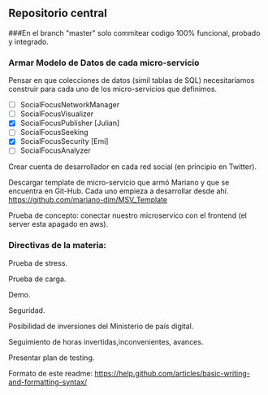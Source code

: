 ## Repositorio central
###En el branch "master" solo commitear codigo 100% funcional, probado y integrado.

### Armar Modelo de Datos de cada micro-servicio

Pensar en que colecciones de datos (simil tablas de SQL) necesitaríamos construir para cada uno de los micro-servicios que definimos. 

- [ ] SocialFocusNetworkManager
- [ ] SocialFocusVisualizer
- [x] SocialFocusPublisher [Julian]
- [ ] SocialFocusSeeking
- [x] SocialFocusSecurity [Emi]
- [ ] SocialFocusAnalyzer

Crear cuenta de desarrollador en cada red social (en principio en Twitter).

Descargar template de micro-servicio que armó Mariano y que se encuentra en Git-Hub. Cada uno empieza a desarrollar desde ahí. https://github.com/mariano-dim/MSV_Template

Prueba de concepto: conectar nuestro microservico con el frontend (el server esta apagado en aws).

### Directivas de la materia:

Prueba de stress. 

Prueba de carga.

Demo.

Seguridad.

Posibilidad de inversiones del Ministerio de país digital.

Seguimiento de horas invertidas,inconvenientes, avances.

Presentar plan de testing.

Formato de este readme:
https://help.github.com/articles/basic-writing-and-formatting-syntax/
